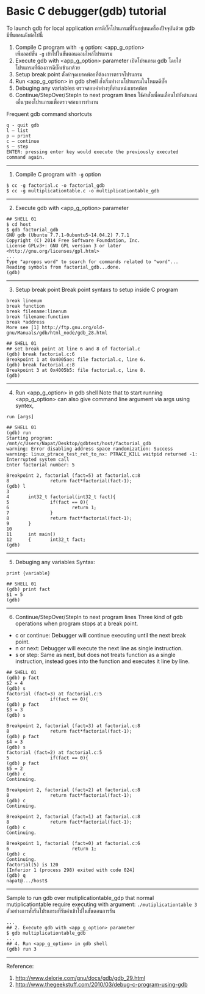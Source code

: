 # Basic C debugger(gdb) tutorial

To launch gdb for local application
การดีบั๊คโปรแกรมที่รันอยู่บนเครื่องปัจจุบันด้วย gdb มีขั้นตอนดังต่อไปนี้
1. Compile C program with `-g` option: <app_g_option>   
เพิ่มออปชั่น `-g` เข้าไปในขั้นตอนคอมไพล์โปรแกรม
2. Execute gdb with <app_g_option> parameter
เปิดโปรแกรม gdb โดยใส่โปรแกรมที่ต้องการดีบั๊คเข้ามาด้วย
3. Setup break point
ตั้งค่าจุดเบรคพ้อยที่ต้องการตรวจโปรแกรม
4. Run <app_g_option> in gdb shell
สั่งเริ่มทำงานโปรแกรมในโหมดดีบั๊ค
5. Debuging any variables
ตรวจสอบค่าต่างๆที่ตำแหน่งเบรคพ้อย
6. Continue/StepOver/StepIn to next program lines 
ใช้คำสั่งเพื่อนเลื่อนไปยังตำแหน่งอื่นๆของโปรแกรมเพื่อตรวจสอบการทำงาน

Frequent gdb command shortcuts
```
q - quit gdb
l – list
p – print
c – continue
s – step
ENTER: pressing enter key would execute the previously executed command again.

```
   
--------------------------------------------
   
1. Compile C program with `-g` option
```
$ cc -g factorial.c -o factorial_gdb
$ cc -g multiplicationtable.c -o multiplicationtable_gdb
```
   
--------------------------------------------
   
2. Execute gdb with <app_g_option> parameter
```
## SHELL 01
$ cd host 
$ gdb factorial_gdb
GNU gdb (Ubuntu 7.7.1-0ubuntu5~14.04.2) 7.7.1
Copyright (C) 2014 Free Software Foundation, Inc.
License GPLv3+: GNU GPL version 3 or later <http://gnu.org/licenses/gpl.html>
...
Type "apropos word" to search for commands related to "word"...
Reading symbols from factorial_gdb...done.
(gdb) 
```
   
--------------------------------------------
   
3. Setup break point
Break point syntaxs to setup inside C program
```
break linenum
break function
break filename:linenum
break filename:function
break *address
More see [1] http://ftp.gnu.org/old-gnu/Manuals/gdb/html_node/gdb_28.html
```
   
```
## SHELL 01
## set break point at line 6 and 8 of factorial.c
(gdb) break factorial.c:6
Breakpoint 1 at 0x4005ae: file factorial.c, line 6.
(gdb) break factorial.c:8
Breakpoint 3 at 0x4005b5: file factorial.c, line 8.
(gdb)
```
   
--------------------------------------------
   
4. Run <app_g_option> in gdb shell
Note that to start running <app_g_option> can also give command line
argument via args using syntex,
```
run [args]
```
   
```
## SHELL 01
(gdb) run
Starting program: /mnt/c/Users/Napat/Desktop/gdbtest/host/factorial_gdb
warning: Error disabling address space randomization: Success
warning: linux_ptrace_test_ret_to_nx: PTRACE_KILL waitpid returned -1: Interrupted system call
Enter factorial number: 5

Breakpoint 2, factorial (fact=5) at factorial.c:8
8               return fact*factorial(fact-1);
(gdb) l
3
4       int32_t factorial(int32_t fact){
5               if(fact == 0){
6                       return 1;
7               }
8               return fact*factorial(fact-1);
9       }
10
11      int main()
12      {       int32_t fact;
(gdb)
```
   
--------------------------------------------
   
5. Debuging any variables
Syntax: 
```
print {variable}
```
   
```
## SHELL 01
(gdb) print fact
$1 = 5
(gdb)
```
   
--------------------------------------------
   
6. Continue/StepOver/StepIn to next program lines 
Three kind of gdb operations when program stops at a break point.
- c or continue: Debugger will continue executing until the next break point.
- n or next: Debugger will execute the next line as single instruction.
- s or step: Same as next, but does not treats function as a single instruction, 
instead goes into the function and executes it line by line.
   
```
## SHELL 01
(gdb) p fact
$2 = 4
(gdb) s
factorial (fact=3) at factorial.c:5
5               if(fact == 0){
(gdb) p fact
$3 = 3
(gdb) s

Breakpoint 2, factorial (fact=3) at factorial.c:8
8               return fact*factorial(fact-1);
(gdb) p fact
$4 = 3
(gdb) s
factorial (fact=2) at factorial.c:5
5               if(fact == 0){
(gdb) p fact
$5 = 2
(gdb) c
Continuing.

Breakpoint 2, factorial (fact=2) at factorial.c:8
8               return fact*factorial(fact-1);
(gdb) c
Continuing.

Breakpoint 2, factorial (fact=1) at factorial.c:8
8               return fact*factorial(fact-1);
(gdb) c
Continuing.

Breakpoint 1, factorial (fact=0) at factorial.c:6
6                       return 1;
(gdb) c
Continuing.
factorial(5) is 120
[Inferior 1 (process 298) exited with code 024]
(gdb) q
napat@.../host$

```

--------------------------------------------

Sample to run gdb over mutiplicationtable_gdp that normal mutiplicationtable require 
executing with argument: `./mutiplicationtable 3`
ตัวอย่างการสั่งรันโปรแกรมที่รับค่าเข้าไปในขั้นตอนการรัน

```
...
## 2. Execute gdb with <app_g_option> parameter
$ gdb multiplicationtable_gdb
...
## 4. Run <app_g_option> in gdb shell
(gdb) run 3
```

--------------------------------------------

Reference:
1. http://www.delorie.com/gnu/docs/gdb/gdb_29.html
2. http://www.thegeekstuff.com/2010/03/debug-c-program-using-gdb
